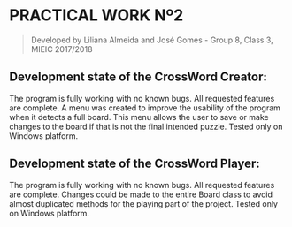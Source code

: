 # PRACTICAL WORK Nº2
> Developed by Liliana Almeida and José Gomes - Group 8, Class 3, MIEIC 2017/2018

## Development state of the CrossWord Creator:
The program is fully working with no known bugs. All requested features are complete. A menu was created to improve the usability of the program when it detects a full board. This menu allows the user to save or make changes to the board if that is not the final intended puzzle. Tested only on Windows platform.

## Development state of the CrossWord Player:
The program is fully working with no known bugs. All requested features are complete. Changes could be made to the entire Board class to avoid almost duplicated methods for the playing part of the project. Tested only on Windows platform.
